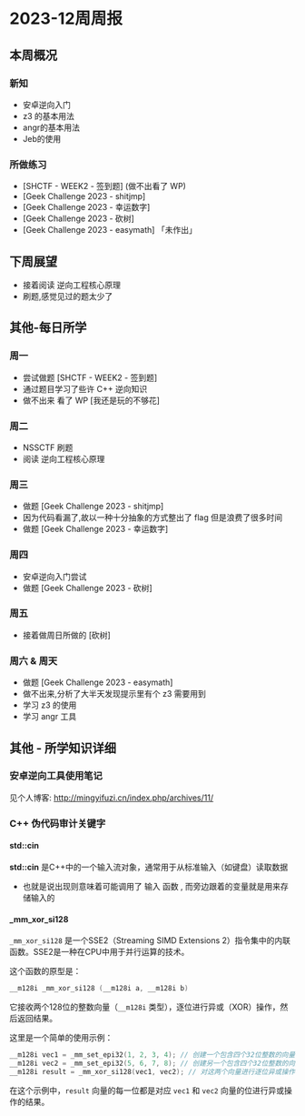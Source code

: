 # 2023-12周周报

## 本周概况

### 新知

- 安卓逆向入门
- z3 的基本用法
- angr的基本用法
- Jeb的使用

### 所做练习

- [SHCTF - WEEK2 - 签到题] (做不出看了 WP)
- [Geek Challenge 2023 - shitjmp]
- [Geek Challenge 2023 - 幸运数字]
- [Geek Challenge 2023 - 砍树]
- [Geek Challenge 2023 - easymath] 「未作出」

## 下周展望

- 接着阅读 逆向工程核心原理
- 刷题,感觉见过的题太少了

## 其他-每日所学

### 周一

- 尝试做题 [SHCTF - WEEK2 - 签到题]
- 通过题目学习了些许 C++ 逆向知识
- 做不出来 看了 WP [我还是玩的不够花]

### 周二

- NSSCTF 刷题
- 阅读 逆向工程核心原理

### 周三

- 做题 [Geek Challenge 2023 - shitjmp]
- 因为代码看漏了,故以一种十分抽象的方式整出了 flag 但是浪费了很多时间
- 做题 [Geek Challenge 2023 - 幸运数字]

### 周四

- 安卓逆向入门尝试
- 做题 [Geek Challenge 2023 - 砍树]

### 周五

- 接着做周日所做的 [砍树]

### 周六 & 周天

- 做题 [Geek Challenge 2023 - easymath]
- 做不出来,分析了大半天发现提示里有个 z3 需要用到
- 学习 z3 的使用
- 学习 angr 工具

## 其他 - 所学知识详细

### 安卓逆向工具使用笔记

见个人博客: http://mingyifuzi.cn/index.php/archives/11/

### C++ 伪代码审计关键字

#### std::cin

**std::cin** 是C++中的一个输入流对象，通常用于从标准输入（如键盘）读取数据
- 也就是说出现则意味着可能调用了 输入 函数 , 而旁边跟着的变量就是用来存储输入的

#### _mm_xor_si128

`_mm_xor_si128` 是一个SSE2（Streaming SIMD Extensions 2）指令集中的内联函数。SSE2是一种在CPU中用于并行运算的技术。

这个函数的原型是：
```c
__m128i _mm_xor_si128 (__m128i a, __m128i b)
```
它接收两个128位的整数向量（`__m128i` 类型），逐位进行异或（XOR）操作，然后返回结果。

这里是一个简单的使用示例：
```c
__m128i vec1 = _mm_set_epi32(1, 2, 3, 4); // 创建一个包含四个32位整数的向量
__m128i vec2 = _mm_set_epi32(5, 6, 7, 8); // 创建另一个包含四个32位整数的向量
__m128i result = _mm_xor_si128(vec1, vec2); // 对这两个向量进行逐位异或操作
```
在这个示例中，`result` 向量的每一位都是对应 `vec1` 和 `vec2` 向量的位进行异或操作的结果。